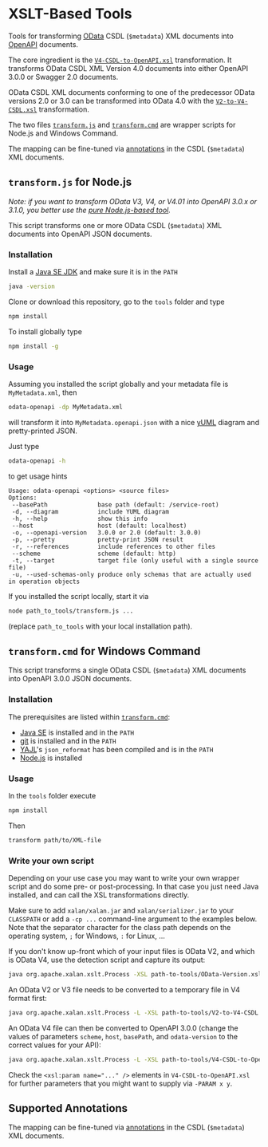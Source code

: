 # XSLT-Based Tools

Tools for transforming [OData](http://www.odata.org) CSDL (`$metadata`) XML documents into [OpenAPI](https://github.com/OAI/OpenAPI-Specification) documents.

The core ingredient is the [`V4-CSDL-to-OpenAPI.xsl`](V4-CSDL-to-OpenAPI.xsl) transformation. It transforms OData CSDL XML Version 4.0 documents into either OpenAPI 3.0.0 or Swagger 2.0 documents.

OData CSDL XML documents conforming to one of the predecessor OData versions 2.0 or 3.0 can be transformed into OData 4.0 with the [`V2-to-V4-CSDL.xsl`](V2-to-V4-CSDL.xsl) transformation.

The two files [`transform.js`](transform.js) and [`transform.cmd`](transform.cmd) are wrapper scripts for Node.js and Windows Command.

The mapping can be fine-tuned via [annotations](../doc/Annotations.md) in the CSDL (`$metadata`) XML documents.

## `transform.js` for Node.js

_Note: if you want to transform OData V3, V4, or V4.01 into OpenAPI 3.0.x or 3.1.0, you better use the [pure Node.js-based tool](../lib)._

This script transforms one or more OData CSDL (`$metadata`) XML documents into OpenAPI JSON documents.

### Installation

Install a [Java SE JDK](http://jdk.java.net) and make sure it is in the `PATH`

```sh
java -version
```

Clone or download this repository, go to the `tools` folder and type

```sh
npm install
```

To install globally type

```sh
npm install -g
```

### Usage

Assuming you installed the script globally and your metadata file is `MyMetadata.xml`, then

```sh
odata-openapi -dp MyMetadata.xml
```

will transform it into `MyMetadata.openapi.json` with a nice [yUML](https://yuml.me/) diagram and pretty-printed JSON.

Just type

```sh
odata-openapi -h
```

to get usage hints

```
Usage: odata-openapi <options> <source files>
Options:
 --basePath              base path (default: /service-root)
 -d, --diagram           include YUML diagram
 -h, --help              show this info
 --host                  host (default: localhost)
 -o, --openapi-version   3.0.0 or 2.0 (default: 3.0.0)
 -p, --pretty            pretty-print JSON result
 -r, --references        include references to other files
 --scheme                scheme (default: http)
 -t, --target            target file (only useful with a single source file)
 -u, --used-schemas-only produce only schemas that are actually used in operation objects
```

If you installed the script locally, start it via

```sh
node path_to_tools/transform.js ...
```

(replace `path_to_tools` with your local installation path).

## `transform.cmd` for Windows Command

This script transforms a single OData CSDL (`$metadata`) XML documents into OpenAPI 3.0.0 JSON documents.

### Installation

The prerequisites are listed within [`transform.cmd`](transform.cmd):

- [Java SE](http://www.oracle.com/technetwork/java/javase/downloads/index.html) is installed and in the `PATH`
- [git](https://git-for-windows.github.io/) is installed and in the `PATH`
- [YAJL](https://github.com/lloyd/yajl)'s `json_reformat` has been compiled and is in the `PATH`
- [Node.js](https://nodejs.org/) is installed

### Usage

In the `tools` folder execute

```sh
npm install
```

Then

```sh
transform path/to/XML-file
```

### Write your own script

Depending on your use case you may want to write your own wrapper script and do some pre- or post-processing. In that case you just need Java installed, and can call the XSL transformations directly.

Make sure to add `xalan/xalan.jar` and `xalan/serializer.jar` to your `CLASSPATH` or add a `-cp ...` command-line argument to the examples below. Note that the separator character for the class path depends on the operating system, `;` for Windows, `:` for Linux, ...

If you don't know up-front which of your input files is OData V2, and which is OData V4, use the detection script and capture its output:

```sh
java org.apache.xalan.xslt.Process -XSL path-to-tools/OData-Version.xsl -IN your-file
```

An OData V2 or V3 file needs to be converted to a temporary file in V4 format first:

```sh
java org.apache.xalan.xslt.Process -L -XSL path-to-tools/V2-to-V4-CSDL.xsl -IN your-file -OUT your-temp-V4-file
```

An OData V4 file can then be converted to OpenAPI 3.0.0 (change the values of parameters `scheme`, `host`, `basePath`, and `odata-version` to the correct values for your API):

```sh
java org.apache.xalan.xslt.Process -L -XSL path-to-tools/V4-CSDL-to-OpenAPI.xsl -PARAM scheme http -PARAM host your-host.com -PARAM basePath /url-path/of/your/service -PARAM odata-version 4.01 -PARAM openapi-version 3.0.0 -IN your-V4-file -OUT your-openapi-file.json
```

Check the `<xsl:param name="..." />` elements in `V4-CSDL-to-OpenAPI.xsl` for further parameters that you might want to supply via `-PARAM x y`.

## Supported Annotations

The mapping can be fine-tuned via [annotations](../doc/Annotations.md) in the CSDL (`$metadata`) XML documents.
